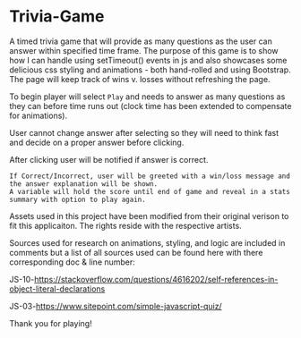 # Trivia-Game
A timed trivia game that will provide as many questions as the user can answer within specified time frame. The purpose of this game is to show how I can handle using setTimeout() events in js and also showcases some delicious css styling and animations - both hand-rolled and using Bootstrap. The page will keep track of wins v. losses without refreshing the page.

To begin player will select `Play` and needs to answer as many questions as they can before time runs out (clock time has been extended to compensate for animations).

User cannot change answer after selecting so they will need to think fast and decide on a proper answer before clicking.

After clicking user will be notified if answer is correct.

    If Correct/Incorrect, user will be greeted with a win/loss message and the answer explanation will be shown. 
    A variable will hold the score until end of game and reveal in a stats summary with option to play again.

Assets used in this project have been modified from their original verison to fit this applicaiton. The rights reside with the respective artists.

Sources used for research on animations, styling, and logic are included in comments but a list of all sources used can be found here with there corresponding doc & line number:

JS-10-https://stackoverflow.com/questions/4616202/self-references-in-object-literal-declarations

JS-03-https://www.sitepoint.com/simple-javascript-quiz/

Thank you for playing!